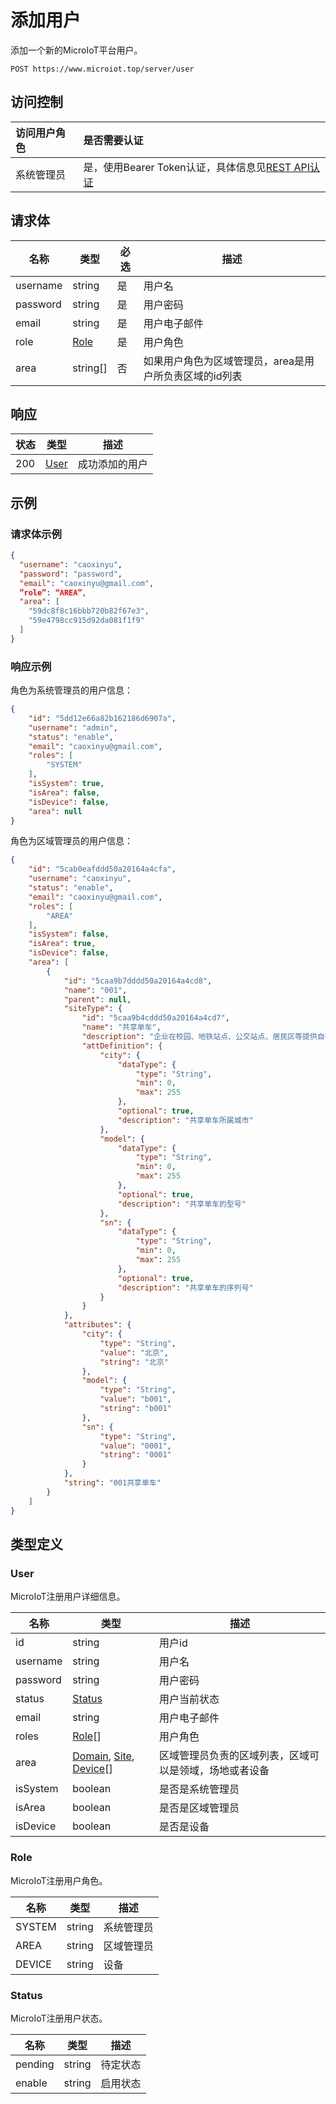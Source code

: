 # 添加用户

添加一个新的MicroIoT平台用户。

``` HTTP
POST https://www.microiot.top/server/user
```
## 访问控制

| 访问用户角色 | 是否需要认证                                 |
| :----------- | :------------------------------------------- |
| 系统管理员   | 是，使用Bearer Token认证，具体信息见[REST API认证](../api.md) |


## 请求体

| 名称     | 类型          | 必选 | 描述                                                   |
| -------- | ------------- | ---- | ------------------------------------------------------ |
| username | string        | 是   | 用户名                                                 |
| password | string        | 是   | 用户密码                                               |
| email    | string        | 是   | 用户电子邮件                                           |
| role     | [Role](#role) | 是   | 用户角色                                               |
| area     | string[]      | 否   | 如果用户角色为区域管理员，area是用户所负责区域的id列表 |



## 响应

| 状态 | 类型          | 描述           |
| ---- | ------------- | -------------- |
| 200  | [User](#user) | 成功添加的用户 |



## 示例

### 请求体示例

``` JSON
{
  "username": "caoxinyu",
  "password": "password",
  "email": "caoxinyu@gmail.com",
  ”role”: “AREA”,
  "area": [
    "59dc8f8c16bbb720b82f67e3",
    "59e4798cc915d92da081f1f9"
  ]
}
```

### 响应示例

角色为系统管理员的用户信息：

``` JSON
{
    "id": "5dd12e66a82b162186d6907a",
    "username": "admin",
    "status": "enable",
    "email": "caoxinyu@gmail.com",
    "roles": [
        "SYSTEM"
    ],
    "isSystem": true,
    "isArea": false,
    "isDevice": false,
    "area": null
}
```

角色为区域管理员的用户信息：

``` JSON
{
    "id": "5cab0eafddd50a20164a4cfa",
    "username": "caoxinyu",
    "status": "enable",
    "email": "caoxinyu@gmail.com",
    "roles": [
        "AREA"
    ],
    "isSystem": false,
    "isArea": true,
    "isDevice": false,
    "area": [
        {
            "id": "5caa9b7dddd50a20164a4cd8",
            "name": "001",
            "parent": null,
            "siteType": {
                "id": "5caa9b4cddd50a20164a4cd7",
                "name": "共享单车",
                "description": "企业在校园、地铁站点、公交站点、居民区等提供自行车单车共享服务。",
                "attDefinition": {
                    "city": {
                        "dataType": {
                            "type": "String",
                            "min": 0,
                            "max": 255
                        },
                        "optional": true,
                        "description": "共享单车所属城市"
                    },
                    "model": {
                        "dataType": {
                            "type": "String",
                            "min": 0,
                            "max": 255
                        },
                        "optional": true,
                        "description": "共享单车的型号"
                    },
                    "sn": {
                        "dataType": {
                            "type": "String",
                            "min": 0,
                            "max": 255
                        },
                        "optional": true,
                        "description": "共享单车的序列号"
                    }
                }
            },
            "attributes": {
                "city": {
                    "type": "String",
                    "value": "北京",
                    "string": "北京"
                },
                "model": {
                    "type": "String",
                    "value": "b001",
                    "string": "b001"
                },
                "sn": {
                    "type": "String",
                    "value": "0001",
                    "string": "0001"
                }
            },
            "string": "001共享单车"
        }
    ]
}
```

## 类型定义

### User

MicroIoT注册用户详细信息。

| 名称     | 类型   | 描述   |
| -------- | ------ | ------ |
| id       | string | 用户id |
| username | string | 用户名 |
| password | string | 用户密码       |
| status | [Status](#status) | 用户当前状态 |
| email | string | 用户电子邮件 |
| roles | [Role](#role)[] | 用户角色 |
| area | [Domain](../domain/adddomain.md#domain), [Site](../site/addsite.md#site), [Device](../device/adddevice.md#device)[] | 区域管理员负责的区域列表，区域可以是领域，场地或者设备 |
| isSystem | boolean | 是否是系统管理员 |
| isArea | boolean | 是否是区域管理员 |
| isDevice | boolean | 是否是设备 |

### Role

MicroIoT注册用户角色。

| 名称   | 类型   | 描述       |
| ------ | ------ | ---------- |
| SYSTEM | string | 系统管理员 |
| AREA   | string | 区域管理员 |
| DEVICE | string | 设备       |

### Status

MicroIoT注册用户状态。

| 名称    | 类型   | 描述     |
| ------- | ------ | -------- |
| pending | string | 待定状态 |
| enable  | string | 启用状态 |




